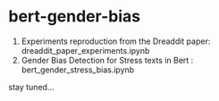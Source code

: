# bert-gender-bias

1. Experiments reproduction from the Dreaddit paper: dreaddit_paper_experiments.ipynb
2. Gender Bias Detection for Stress texts in Bert  : bert_gender_stress_bias.ipynb

stay tuned...

